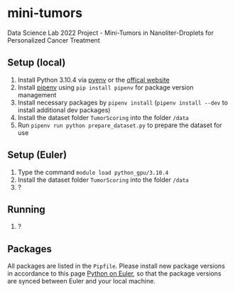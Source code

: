 # mini-tumors
Data Science Lab 2022 Project - Mini-Tumors in Nanoliter-Droplets for Personalized Cancer Treatment

## Setup (local)
1. Install Python 3.10.4 via [pyenv](https://github.com/pyenv/pyenv) or the [offical website](https://www.python.org/downloads/)
2. Install [pipenv](https://github.com/pypa/pipenv) using `pip install pipenv` for package version management
3. Install necessary packages by `pipenv install` (`pipenv install --dev` to install additional dev packages)
4. Install the dataset folder `TumorScoring` into the folder `/data`
5. Run `pipenv run python prepare_dataset.py` to prepare the dataset for use

## Setup (Euler)
1. Type the command `module load python_gpu/3.10.4`
2. Install the dataset folder `TumorScoring` into the folder `/data`
3. ?

## Running
1. ?

## Packages
All packages are listed in the `Pipfile`. Please install new package versions in accordance to this page [Python on Euler](https://scicomp.ethz.ch/wiki/Python_on_Euler), so that the package versions are synced between Euler and your local machine.
